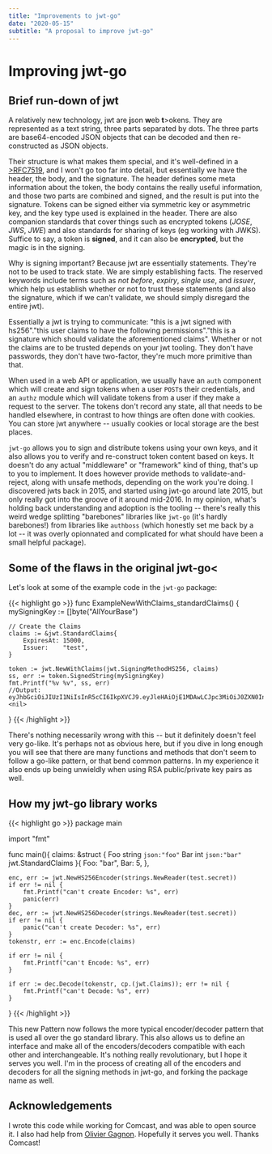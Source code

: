 ```yaml
---
title: "Improvements to jwt-go"
date: "2020-05-15"
subtitle: "A proposal to improve jwt-go"
---
```



# Improving jwt-go

## Brief run-down of jwt

A relatively new technology, jwt are **j**son **w**eb **t**>okens. They are represented as a text string, three parts separated by dots. The three parts are base64-encoded JSON objects that can be decoded and then re-constructed as JSON objects.

Their structure is what makes them special, and it's well-defined in a [>RFC7519](https://tools.ietf.org/html/rfc7519), and I won't go too far into detail, but essentially we have the header, the body, and the signature. The header defines some meta information about the token, the body contains the really useful information, and those two parts are combined and signed, and the result is put into the signature. Tokens can be signed either via symmetric key or asymmetric key, and the key type used is explained in the header. There are also companion standards that cover things such as encrypted tokens (*JOSE*, *JWS*, *JWE*) and also standards for sharing of keys (eg working with JWKS). Suffice to say, a token is **signed**, and it can also be **encrypted**, but the magic is in the signing.

Why is signing important? Because jwt are essentially statements. They're not to be used to track state. We are simply establishing facts. The reserved keywords include terms such as *not before*, *expiry*, *single use*, and *issuer*, which help us establish whether or not to trust these statements (and also the signature, which if we can't validate, we should simply disregard the entire jwt).

Essentially a jwt is trying to communicate: "this is a jwt signed with hs256"."this user claims to have the following permissions"."this is a signature which should validate the aforementioned claims". Whether or not the claims are to be trusted depends on your jwt tooling. They don't have passwords, they don't have two-factor, they're much more primitive than that.

When used in a web API or application, we usually have an `auth` component which will create and sign tokens when a user `POST`s their credentials, and an `authz` module which will validate tokens from a user if they make a request to the server. The tokens don't record any state, all that needs to be handled elsewhere, in contrast to how things are often done with cookies. You can store jwt anywhere -- usually cookies or local storage are the best places.

`jwt-go` allows you to sign and distribute tokens using your own keys, and it also allows you to verify and re-construct token content based on keys. It doesn't do any actual "middleware" or "framework" kind of thing, that's up to you to implement. It does however provide methods to validate-and-reject, along with unsafe methods, depending on the work you're doing. I discovered jwts back in 2015, and started using jwt-go around late 2015, but only really got into the groove of it around mid-2016. In my opinion, what's holding back understanding and adoption is the tooling -- there's really this weird wedge splitting "barebones" libraries like `jwt-go` (it's hardly barebones!) from libraries like `authboss` (which honestly set me back by a lot -- it was overly opionnated and complicated for what should have been a small helpful package).

## Some of the flaws in the original jwt-go<

Let's look at some of the example code in the `jwt-go` package:

{{< highlight go >}}
func ExampleNewWithClaims_standardClaims() {
	mySigningKey := []byte("AllYourBase")

	// Create the Claims
	claims := &jwt.StandardClaims{
		ExpiresAt: 15000,
		Issuer:    "test",
	}

	token := jwt.NewWithClaims(jwt.SigningMethodHS256, claims)
	ss, err := token.SignedString(mySigningKey)
	fmt.Printf("%v %v", ss, err)
	//Output: eyJhbGciOiJIUzI1NiIsInR5cCI6IkpXVCJ9.eyJleHAiOjE1MDAwLCJpc3MiOiJ0ZXN0In0.QsODzZu3lUZMVdhbO76u3Jv02iYCvEHcYVUI1kOWEU0 <nil>
}
{{< /highlight >}}

There's nothing necessarily wrong with this -- but it definitely doesn't feel very go-like. It's perhaps not as obvious here, but if you dive in long enough you will see that there are many functions and methods that don't seem to follow a go-like pattern, or that bend common patterns. In my experience it also ends up being unwieldly when using RSA public/private key pairs as well.

## How my jwt-go library works
{{< highlight go >}}
package main

import "fmt"

func main(){
	claims: &struct {
		Foo string `json:"foo"`
		Bar int    `json:"bar"`
		jwt.StandardClaims
	}{
		Foo: "bar",
		Bar: 5,
	},

	enc, err := jwt.NewHS256Encoder(strings.NewReader(test.secret))
	if err != nil {
		fmt.Printf("can't create Encoder: %s", err)
		panic(err)
	}
	dec, err := jwt.NewHS256Decoder(strings.NewReader(test.secret))
	if err != nil {
		panic("can't create Decoder: %s", err)
	}
	tokenstr, err := enc.Encode(claims)

	if err != nil {
		fmt.Printf("can't Encode: %s", err)
	}

	if err := dec.Decode(tokenstr, cp.(jwt.Claims)); err != nil {
		fmt.Printf("can't Decode: %s", err)
	}

}
{{< /highlight >}}

This new Pattern now follows the more typical encoder/decoder pattern that is used all over the go standard library. This also allows us to define an interface and make all of the encoders/decoders compatible with each other and interchangeable. It's nothing really revolutionary, but I hope it serves you well. I'm in the process of creating all of the encoders and decoders for all the signing methods in jwt-go, and forking the package name as well.

## Acknowledgements
I wrote this code while working for Comcast, and was able to open source it. I also had help from [Olivier Gagnon](https://github.com/hydroflame). Hopefully it serves you well. Thanks Comcast!</p> 
